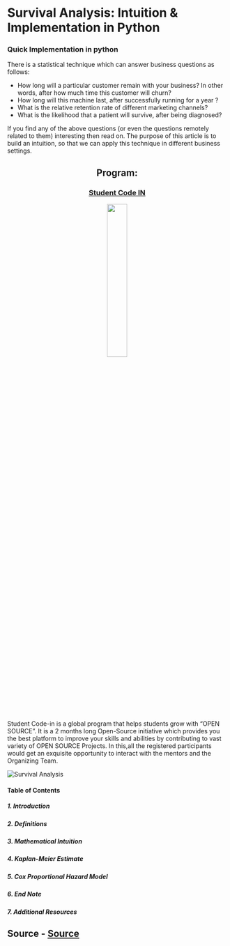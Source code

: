 # Survival Analysis: Intuition & Implementation in Python
### Quick Implementation in python

There is a statistical technique which can answer business questions as follows:
- How long will a particular customer remain with your business? In other words, after how much time this customer will churn?
- How long will this machine last, after successfully running for a year ?
- What is the relative retention rate of different marketing channels?
- What is the likelihood that a patient will survive, after being diagnosed?

If you find any of the above questions (or even the questions remotely related to them) interesting then read on.
The purpose of this article is to build an intuition, so that we can apply this technique in different business settings.



<h2 align= "center"><b> Program: </b></h2>

<a href = "https://scodein.tech/"><h3 align= "center"><b> Student Code IN </b></h3></a> 

<p align="center"><img width=30% src="https://github.com/cipheraxat/Survival-Analysis/blob/master/studentcodein.jpg"></p>

Student Code-in is a global program that helps students grow with “OPEN SOURCE”. It is a 2 months long Open-Source initiative which provides you the best platform to improve your skills and abilities by contributing to vast variety of OPEN SOURCE Projects. In this,all the registered participants would get an exquisite opportunity to interact with the mentors and the Organizing Team. 



![Survival Analysis](https://miro.medium.com/max/856/1*Ckhi9soE9Lx2lIf9tPVLMQ.png "Survival Analysis in Python")


#### Table of Contents

##### 1. Introduction

##### 2. Definitions

##### 3. Mathematical Intuition

##### 4. Kaplan-Meier Estimate

##### 5. Cox Proportional Hazard Model

##### 6. End Note

##### 7. Additional Resources

## Source - [Source](https://github.com/anurag-code/Survival-Analysis-Intuition-Implementation-in-Python/blob/master/Survival%20Analysis%20-%20Quick%20Implementation.ipynb)
